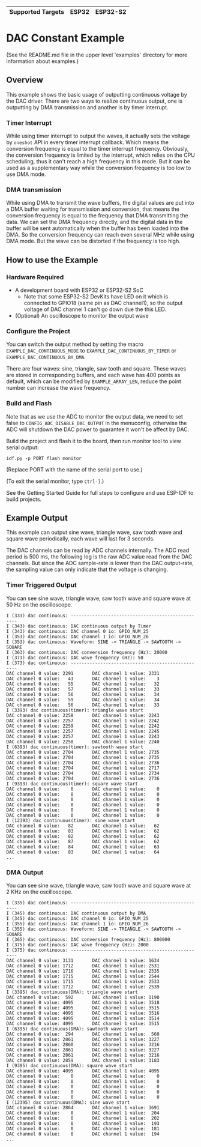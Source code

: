 | Supported Targets | ESP32 | ESP32-S2 |
| ----------------- | ----- | -------- |

# DAC Constant Example

(See the README.md file in the upper level 'examples' directory for more information about examples.)

## Overview

This example shows the basic usage of outputting continuous voltage by the DAC driver. There are two ways to realize continuous output, one is outputting by DMA transmission and another is by timer interrupt.

### Timer Interrupt

While using timer interrupt to output the waves, it actually sets the voltage by `oneshot` API in every timer interrupt callback. Which means the conversion frequency is equal to the timer interrupt frequency. Obviously, the conversion frequency is limited by the interrupt, which relies on the CPU scheduling, thus it can't reach a high frequency in this mode. But it can be used as a supplementary way while the conversion frequency is too low to use DMA mode.

### DMA transmission

While using DMA to transmit the wave buffers, the digital values are put into a DMA buffer waiting for transmission and conversion, that means the conversion frequency is equal to the frequency that DMA transmitting the data. We can set the DMA frequency directly, and the digital data in the buffer will be sent automatically when the buffer has been loaded into the DMA. So the conversion frequency can reach even several MHz while using DMA mode. But the wave can be distorted if the frequency is too high.

## How to use the Example

### Hardware Required

* A development board with ESP32 or ESP32-S2 SoC
    - Note that some ESP32-S2 DevKits have LED on it which is connected to GPIO18 (same pin as DAC channel1), so the output voltage of DAC channel 1 can't go down due the this LED.
* (Optional) An oscilloscope to monitor the output wave

### Configure the Project

You can switch the output method by setting the macro `EXAMPLE_DAC_CONTINUOUS_MODE` to `EXAMPLE_DAC_CONTINUOUS_BY_TIMER` or `EXAMPLE_DAC_CONTINUOUS_BY_DMA`.

There are four waves: sine, triangle, saw tooth and square. These waves are stored in corresponding buffers, and each wave has 400 points as default, which can be modified by `EXAMPLE_ARRAY_LEN`, reduce the point number can increase the wave frequency.

### Build and Flash

Note that as we use the ADC to monitor the output data, we need to set false to `CONFIG_ADC_DISABLE_DAC_OUTPUT` in the menuconfig, otherwise the ADC will shutdown the DAC power to guarantee it won't be affect by DAC.

Build the project and flash it to the board, then run monitor tool to view serial output:

```
idf.py -p PORT flash monitor
```

(Replace PORT with the name of the serial port to use.)

(To exit the serial monitor, type ``Ctrl-]``.)

See the Getting Started Guide for full steps to configure and use ESP-IDF to build projects.

## Example Output

This example can output sine wave, triangle wave, saw tooth wave and square wave periodically, each wave will last for 3 seconds.

The DAC channels can be read by ADC channels internally. The ADC read period is 500 ms, the following log is the raw ADC value read from the DAC channels. But since the ADC sample-rate is lower than the DAC output-rate, the sampling value can only indicate that the voltage is changing.

### Timer Triggered Output

You can see sine wave, triangle wave, saw tooth wave and square wave at 50 Hz on the oscilloscope.

```
I (333) dac continuous: --------------------------------------------------
I (343) dac continuous: DAC continuous output by Timer
I (343) dac continuous: DAC channel 0 io: GPIO_NUM_25
I (353) dac continuous: DAC channel 1 io: GPIO_NUM_26
I (353) dac continuous: Waveform: SINE -> TRIANGLE -> SAWTOOTH -> SQUARE
I (363) dac continuous: DAC conversion frequency (Hz): 20000
I (373) dac continuous: DAC wave frequency (Hz): 50
I (373) dac continuous: --------------------------------------------------
DAC channel 0 value: 2291       DAC channel 1 value: 2331
DAC channel 0 value:   43       DAC channel 1 value:    3
DAC channel 0 value:   55       DAC channel 1 value:   32
DAC channel 0 value:   57       DAC channel 1 value:   33
DAC channel 0 value:   56       DAC channel 1 value:   34
DAC channel 0 value:   59       DAC channel 1 value:   34
DAC channel 0 value:   56       DAC channel 1 value:   33
I (3393) dac continuous(timer): triangle wave start
DAC channel 0 value: 2258       DAC channel 1 value: 2243
DAC channel 0 value: 2257       DAC channel 1 value: 2242
DAC channel 0 value: 2259       DAC channel 1 value: 2242
DAC channel 0 value: 2257       DAC channel 1 value: 2245
DAC channel 0 value: 2257       DAC channel 1 value: 2243
DAC channel 0 value: 2258       DAC channel 1 value: 2240
I (6393) dac continuous(timer): sawtooth wave start
DAC channel 0 value: 2704       DAC channel 1 value: 2735
DAC channel 0 value: 2704       DAC channel 1 value: 2735
DAC channel 0 value: 2704       DAC channel 1 value: 2736
DAC channel 0 value: 2704       DAC channel 1 value: 2717
DAC channel 0 value: 2704       DAC channel 1 value: 2734
DAC channel 0 value: 2704       DAC channel 1 value: 2736
I (9393) dac continuous(timer): square wave start
DAC channel 0 value:    0       DAC channel 1 value:    0
DAC channel 0 value:    0       DAC channel 1 value:    0
DAC channel 0 value:    0       DAC channel 1 value:    0
DAC channel 0 value:    0       DAC channel 1 value:    0
DAC channel 0 value:    0       DAC channel 1 value:    0
DAC channel 0 value:    0       DAC channel 1 value:    0
I (12393) dac continuous(timer): sine wave start
DAC channel 0 value:   82       DAC channel 1 value:   62
DAC channel 0 value:   83       DAC channel 1 value:   62
DAC channel 0 value:   82       DAC channel 1 value:   62
DAC channel 0 value:   87       DAC channel 1 value:   62
DAC channel 0 value:   84       DAC channel 1 value:   63
DAC channel 0 value:   83       DAC channel 1 value:   64
...
```

### DMA Output

You can see sine wave, triangle wave, saw tooth wave and square wave at 2 KHz on the oscilloscope.

```
I (335) dac continuous: --------------------------------------------------
I (345) dac continuous: DAC continuous output by DMA
I (345) dac continuous: DAC channel 0 io: GPIO_NUM_25
I (355) dac continuous: DAC channel 1 io: GPIO_NUM_26
I (355) dac continuous: Waveform: SINE -> TRIANGLE -> SAWTOOTH -> SQUARE
I (365) dac continuous: DAC conversion frequency (Hz): 800000
I (375) dac continuous: DAC wave frequency (Hz): 2000
I (375) dac continuous: --------------------------------------------------
DAC channel 0 value: 3131       DAC channel 1 value: 1634
DAC channel 0 value: 1712       DAC channel 1 value: 2531
DAC channel 0 value: 1716       DAC channel 1 value: 2535
DAC channel 0 value: 1715       DAC channel 1 value: 2544
DAC channel 0 value: 1715       DAC channel 1 value: 2533
DAC channel 0 value: 1712       DAC channel 1 value: 2539
I (3395) dac continuous(DMA): triangle wave start
DAC channel 0 value:  592       DAC channel 1 value: 1190
DAC channel 0 value: 4095       DAC channel 1 value: 3518
DAC channel 0 value: 4095       DAC channel 1 value: 3515
DAC channel 0 value: 4095       DAC channel 1 value: 3516
DAC channel 0 value: 4095       DAC channel 1 value: 3514
DAC channel 0 value: 4095       DAC channel 1 value: 3515
I (6395) dac continuous(DMA): sawtooth wave start
DAC channel 0 value:  294       DAC channel 1 value:  560
DAC channel 0 value: 2861       DAC channel 1 value: 3227
DAC channel 0 value: 2860       DAC channel 1 value: 3216
DAC channel 0 value: 2861       DAC channel 1 value: 3227
DAC channel 0 value: 2861       DAC channel 1 value: 3216
DAC channel 0 value: 2859       DAC channel 1 value: 3183
I (9395) dac continuous(DMA): square wave start
DAC channel 0 value: 4095       DAC channel 1 value: 4095
DAC channel 0 value:    0       DAC channel 1 value:    0
DAC channel 0 value:    0       DAC channel 1 value:    0
DAC channel 0 value:    0       DAC channel 1 value:    0
DAC channel 0 value:    0       DAC channel 1 value:    0
DAC channel 0 value:    0       DAC channel 1 value:    0
I (12395) dac continuous(DMA): sine wave start
DAC channel 0 value: 2864       DAC channel 1 value: 3691
DAC channel 0 value:    0       DAC channel 1 value:  204
DAC channel 0 value:    0       DAC channel 1 value:  202
DAC channel 0 value:    0       DAC channel 1 value:  193
DAC channel 0 value:    0       DAC channel 1 value:  181
DAC channel 0 value:    0       DAC channel 1 value:  194
...
```
